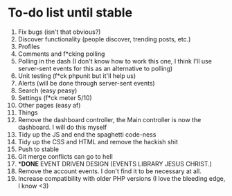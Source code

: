 # To-do list until stable

1. Fix bugs (isn't that obvious?)
2. Discover functionality (people discover, trending posts, etc.)
3. Profiles
4. Comments and f*cking polling
5. Polling in the dash (I don't know how to work this one, I think I'll use server-sent events for this as an alternative to polling)
6. Unit testing (f*ck phpunit but it'll help us)
7. Alerts (will be done through server-sent events)
8. Search (easy peasy)
9. Settings (f*ck meter 5/10)
10. Other pages (easy af)
11. Things
12. Remove the dashboard controller, the Main controller is now the dashboard. I will do this myself
13. Tidy up the JS and end the spaghetti code-ness
14. Tidy up the CSS and HTML and remove the hackish shit
15. Push to stable
16. Git merge conflicts can go to hell
17. ***DONE** EVENT DRIVEN DESIGN (EVENTS LIBRARY JESUS CHRIST.)
18. Remove the account events. I don't find it to be necessary at all.
19. Increase compatibility with older PHP  versions (I love the bleeding edge, I know <3)